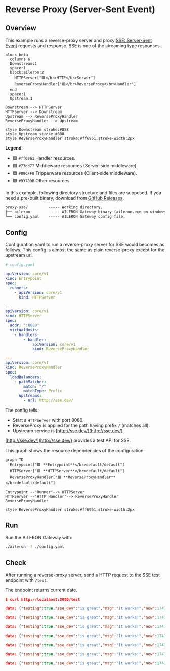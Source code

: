 # Reverse Proxy (Server-Sent Event)

## Overview

This example runs a reverse-proxy server and proxy [SSE: Server-Sent Event](https://en.wikipedia.org/wiki/Server-sent_events) requests and response.
SSE is one of the streaming type responses.

```mermaid
block-beta
  columns 6
  Downstream:1
  space:1
  block:aileron:2
    HTTPServer["🟪</br>HTTP</br>Server"]
    ReverseProxyHandler["🟥</br>ReverseProxy</br>Handler"]
  end
  space:1
  Upstream:1

Downstream --> HTTPServer
HTTPServer --> Downstream
Upstream --> ReverseProxyHandler
ReverseProxyHandler --> Upstream

style Downstream stroke:#888
style Upstream stroke:#888
style ReverseProxyHandler stroke:#ff6961,stroke-width:2px
```

**Legend**:

- 🟥 `#ff6961` Handler resources.
- 🟩 `#77dd77` Middleware resources (Server-side middleware).
- 🟦 `#89CFF0` Tripperware resources (Client-side middleware).
- 🟪 `#9370DB` Other resources.

In this example, following directory structure and files are supposed.
If you need a pre-built binary, download from [GitHub Releases](https://github.com/aileron-gateway/aileron-gateway/releases).

```txt
proxy-sse/         ----- Working directory.
├── aileron        ----- AILERON Gateway binary (aileron.exe on windows).
└── config.yaml    ----- AILERON Gateway config file.
```

## Config

Configuration yaml to run a reverse-proxy server for SSE would becomes as follows.
This config is almost the same as plain reverse-proxy except for the upstream url.

```yaml
# config.yaml

apiVersion: core/v1
kind: Entrypoint
spec:
  runners:
    - apiVersion: core/v1
      kind: HTTPServer

---
apiVersion: core/v1
kind: HTTPServer
spec:
  addr: ":8080"
  virtualHosts:
    - handlers:
        - handler:
            apiVersion: core/v1
            kind: ReverseProxyHandler

---
apiVersion: core/v1
kind: ReverseProxyHandler
spec:
  loadBalancers:
    - pathMatcher:
        match: "/"
        matchType: Prefix
      upstreams:
        - url: http://sse.dev/
```

The config tells:

- Start a `HTTPServer` with port 8080.
- ReverseProxy is applied for the path having prefix `/` (matches all).
- Upstream service is [http://sse.dev/](http://sse.dev/).

[http://sse.dev/](http://sse.dev/) provides a test API for SSE.

This graph shows the resource dependencies of the configuration.

```mermaid
graph TD
  Entrypoint["🟪 **Entrypoint**</br>default/default"]
  HTTPServer["🟪 **HTTPServer**</br>default/default"]
  ReverseProxyHandler["🟥 **ReverseProxyHandler**</br>default/default"]

Entrypoint --"Runner"--> HTTPServer
HTTPServer --"HTTP Handler"--> ReverseProxyHandler
ReverseProxyHandler

style ReverseProxyHandler stroke:#ff6961,stroke-width:2px
```

## Run

Run the AILERON Gateway with:

```bash
./aileron -f ./config.yaml
```

## Check

After running a reverse-proxy server, send a HTTP request to the SSE test endpoint with `/test`.

The endpoint returns current date.

```json
$ curl http://localhost:8080/test

data: {"testing":true,"sse_dev":"is great","msg":"It works!","now":1747981079341}

data: {"testing":true,"sse_dev":"is great","msg":"It works!","now":1747981081341}

data: {"testing":true,"sse_dev":"is great","msg":"It works!","now":1747981083341}

data: {"testing":true,"sse_dev":"is great","msg":"It works!","now":1747981085341}

data: {"testing":true,"sse_dev":"is great","msg":"It works!","now":1747981087341}

data: {"testing":true,"sse_dev":"is great","msg":"It works!","now":1747981089341}

data: {"testing":true,"sse_dev":"is great","msg":"It works!","now":1747981091342}
```
